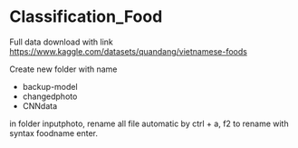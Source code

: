 # Classification_Food
Full data download with link
https://www.kaggle.com/datasets/quandang/vietnamese-foods

Create new folder with name
- backup-model
- changedphoto
- CNNdata

in folder inputphoto, rename all file automatic by ctrl + a, f2 to rename with syntax foodname enter.

